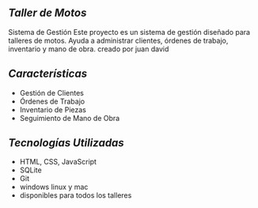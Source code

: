 ## *Taller de Motos*

 
 Sistema de Gestión Este proyecto es un sistema de gestión diseñado para talleres de motos. Ayuda a administrar clientes, órdenes de trabajo, inventario y mano de obra. 
 creado por juan david

## *Características*

  - Gestión de Clientes
  - Órdenes de Trabajo 
  - Inventario de Piezas
  - Seguimiento de Mano de Obra 

## *Tecnologías Utilizadas*  

 - HTML, CSS, JavaScript
  - SQLite 
 - Git
 - windows linux y mac 
- disponibles para todos los talleres